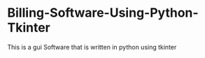 # Billing-Software-Using-Python-Tkinter
This is a gui Software that is written in python using tkinter 
